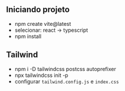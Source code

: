 ## Iniciando projeto

- npm create vite@latest
- selecionar: react -> typescript
- npm install

## Tailwind

- npm i -D tailwindcss postcss autoprefixer
- npx tailwindcss init -p
- configurar `tailwind.config.js` e `index.css`
